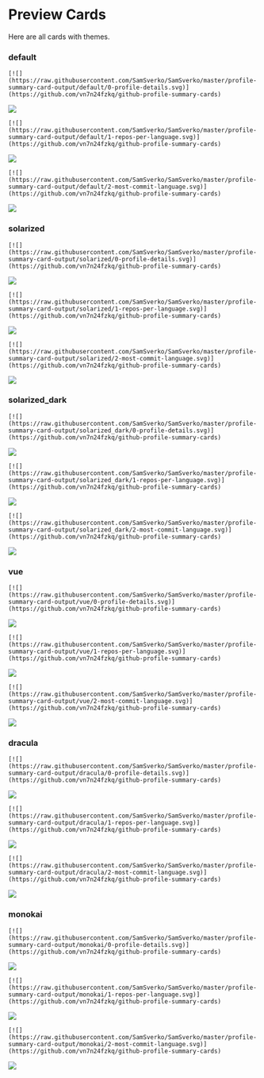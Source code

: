 
# Preview Cards

Here are all cards with themes.


### default


```
[![](https://raw.githubusercontent.com/SamSverko/SamSverko/master/profile-summary-card-output/default/0-profile-details.svg)](https://github.com/vn7n24fzkq/github-profile-summary-cards)
```
![](https://raw.githubusercontent.com/SamSverko/SamSverko/master/profile-summary-card-output/default/0-profile-details.svg)


```
[![](https://raw.githubusercontent.com/SamSverko/SamSverko/master/profile-summary-card-output/default/1-repos-per-language.svg)](https://github.com/vn7n24fzkq/github-profile-summary-cards)
```
![](https://raw.githubusercontent.com/SamSverko/SamSverko/master/profile-summary-card-output/default/1-repos-per-language.svg)


```
[![](https://raw.githubusercontent.com/SamSverko/SamSverko/master/profile-summary-card-output/default/2-most-commit-language.svg)](https://github.com/vn7n24fzkq/github-profile-summary-cards)
```
![](https://raw.githubusercontent.com/SamSverko/SamSverko/master/profile-summary-card-output/default/2-most-commit-language.svg)


### solarized


```
[![](https://raw.githubusercontent.com/SamSverko/SamSverko/master/profile-summary-card-output/solarized/0-profile-details.svg)](https://github.com/vn7n24fzkq/github-profile-summary-cards)
```
![](https://raw.githubusercontent.com/SamSverko/SamSverko/master/profile-summary-card-output/solarized/0-profile-details.svg)


```
[![](https://raw.githubusercontent.com/SamSverko/SamSverko/master/profile-summary-card-output/solarized/1-repos-per-language.svg)](https://github.com/vn7n24fzkq/github-profile-summary-cards)
```
![](https://raw.githubusercontent.com/SamSverko/SamSverko/master/profile-summary-card-output/solarized/1-repos-per-language.svg)


```
[![](https://raw.githubusercontent.com/SamSverko/SamSverko/master/profile-summary-card-output/solarized/2-most-commit-language.svg)](https://github.com/vn7n24fzkq/github-profile-summary-cards)
```
![](https://raw.githubusercontent.com/SamSverko/SamSverko/master/profile-summary-card-output/solarized/2-most-commit-language.svg)


### solarized_dark


```
[![](https://raw.githubusercontent.com/SamSverko/SamSverko/master/profile-summary-card-output/solarized_dark/0-profile-details.svg)](https://github.com/vn7n24fzkq/github-profile-summary-cards)
```
![](https://raw.githubusercontent.com/SamSverko/SamSverko/master/profile-summary-card-output/solarized_dark/0-profile-details.svg)


```
[![](https://raw.githubusercontent.com/SamSverko/SamSverko/master/profile-summary-card-output/solarized_dark/1-repos-per-language.svg)](https://github.com/vn7n24fzkq/github-profile-summary-cards)
```
![](https://raw.githubusercontent.com/SamSverko/SamSverko/master/profile-summary-card-output/solarized_dark/1-repos-per-language.svg)


```
[![](https://raw.githubusercontent.com/SamSverko/SamSverko/master/profile-summary-card-output/solarized_dark/2-most-commit-language.svg)](https://github.com/vn7n24fzkq/github-profile-summary-cards)
```
![](https://raw.githubusercontent.com/SamSverko/SamSverko/master/profile-summary-card-output/solarized_dark/2-most-commit-language.svg)


### vue


```
[![](https://raw.githubusercontent.com/SamSverko/SamSverko/master/profile-summary-card-output/vue/0-profile-details.svg)](https://github.com/vn7n24fzkq/github-profile-summary-cards)
```
![](https://raw.githubusercontent.com/SamSverko/SamSverko/master/profile-summary-card-output/vue/0-profile-details.svg)


```
[![](https://raw.githubusercontent.com/SamSverko/SamSverko/master/profile-summary-card-output/vue/1-repos-per-language.svg)](https://github.com/vn7n24fzkq/github-profile-summary-cards)
```
![](https://raw.githubusercontent.com/SamSverko/SamSverko/master/profile-summary-card-output/vue/1-repos-per-language.svg)


```
[![](https://raw.githubusercontent.com/SamSverko/SamSverko/master/profile-summary-card-output/vue/2-most-commit-language.svg)](https://github.com/vn7n24fzkq/github-profile-summary-cards)
```
![](https://raw.githubusercontent.com/SamSverko/SamSverko/master/profile-summary-card-output/vue/2-most-commit-language.svg)


### dracula


```
[![](https://raw.githubusercontent.com/SamSverko/SamSverko/master/profile-summary-card-output/dracula/0-profile-details.svg)](https://github.com/vn7n24fzkq/github-profile-summary-cards)
```
![](https://raw.githubusercontent.com/SamSverko/SamSverko/master/profile-summary-card-output/dracula/0-profile-details.svg)


```
[![](https://raw.githubusercontent.com/SamSverko/SamSverko/master/profile-summary-card-output/dracula/1-repos-per-language.svg)](https://github.com/vn7n24fzkq/github-profile-summary-cards)
```
![](https://raw.githubusercontent.com/SamSverko/SamSverko/master/profile-summary-card-output/dracula/1-repos-per-language.svg)


```
[![](https://raw.githubusercontent.com/SamSverko/SamSverko/master/profile-summary-card-output/dracula/2-most-commit-language.svg)](https://github.com/vn7n24fzkq/github-profile-summary-cards)
```
![](https://raw.githubusercontent.com/SamSverko/SamSverko/master/profile-summary-card-output/dracula/2-most-commit-language.svg)


### monokai


```
[![](https://raw.githubusercontent.com/SamSverko/SamSverko/master/profile-summary-card-output/monokai/0-profile-details.svg)](https://github.com/vn7n24fzkq/github-profile-summary-cards)
```
![](https://raw.githubusercontent.com/SamSverko/SamSverko/master/profile-summary-card-output/monokai/0-profile-details.svg)


```
[![](https://raw.githubusercontent.com/SamSverko/SamSverko/master/profile-summary-card-output/monokai/1-repos-per-language.svg)](https://github.com/vn7n24fzkq/github-profile-summary-cards)
```
![](https://raw.githubusercontent.com/SamSverko/SamSverko/master/profile-summary-card-output/monokai/1-repos-per-language.svg)


```
[![](https://raw.githubusercontent.com/SamSverko/SamSverko/master/profile-summary-card-output/monokai/2-most-commit-language.svg)](https://github.com/vn7n24fzkq/github-profile-summary-cards)
```
![](https://raw.githubusercontent.com/SamSverko/SamSverko/master/profile-summary-card-output/monokai/2-most-commit-language.svg)

